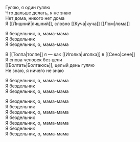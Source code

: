 Гуляю, я один гуляю  
Что дaльше делать, я не знаю  
Нет дома, никого нет дома  
Я [[Лишний|лишний]], словно [[Куча|куча]] [[Лом|лома]]

Я бездельник, о, мама-мама  
Я бездельник  
Я бездельник, о, мама-мама

В [[Толпа|толпе]] я — как [[Иголка|иголка]] в [[Сено|сене]]  
Я снова человек без цели  
[[Болтать|Болтаюсь]], целый день гуляю  
Не знаю, я ничего не знаю

Я бездельник, о, мама-мама  
Я бездельник  
Я бездельник, о, мама-мама

Я бездельник, о, мама-мама  
Я бездельник  
Я бездельник, о, мама-мама  
Я бездельник  
Я бездельник, о, мама-мама  
Я бездельник  
Я бездельник, о, мама-мама